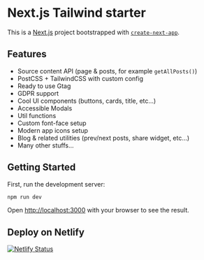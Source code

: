 # Next.js Tailwind starter

This is a [Next.js](https://nextjs.org/) project bootstrapped with [`create-next-app`](https://github.com/vercel/next.js/tree/canary/packages/create-next-app).

## Features

* Source content API (page & posts, for example `getAllPosts()`)
* PostCSS + TailwindCSS with custom config
* Ready to use Gtag
* GDPR support
* Cool UI components (buttons, cards, title, etc...) 
* Accessible Modals
* Util functions
* Custom font-face setup
* Modern app icons setup
* Blog & related utilities (prev/next posts, share widget, etc...)
* Many other stuffs...

## Getting Started

First, run the development server:

```bash
npm run dev
```

Open [http://localhost:3000](http://localhost:3000) with your browser to see the result.

## Deploy on Netlify

[![Netlify Status](https://api.netlify.com/api/v1/badges/a57795ac-d29b-4de4-89ff-40bbb319c15e/deploy-status)](https://app.netlify.com/sites/ushom/deploys)
